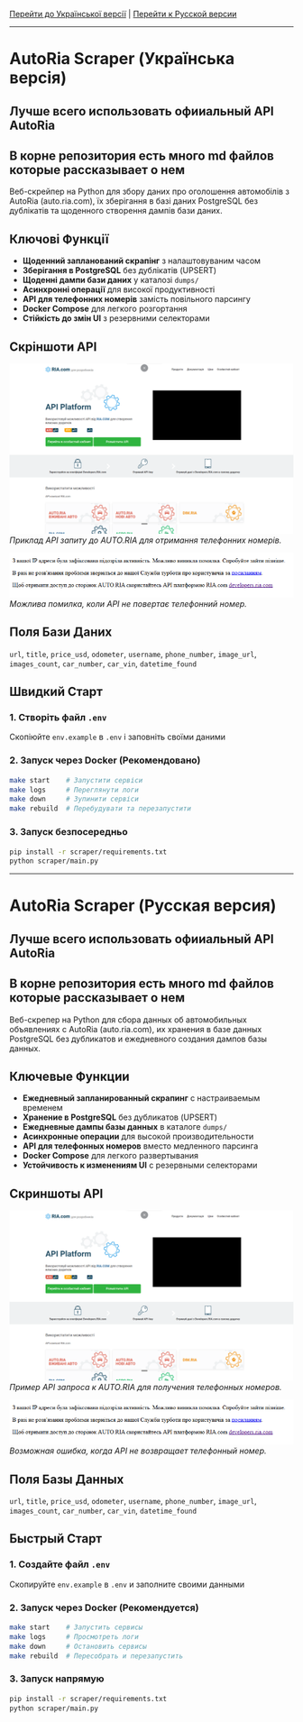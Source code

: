 [Перейти до Української версії](#ukrainian-version) | [Перейти к Русской версии](#russian-version)

---

<a name="ukrainian-version"></a>
# AutoRia Scraper (Українська версія)

## Лучше всего использовать офииальный API AutoRia
## В корне репозитория есть много md файлов которые рассказывает о нем

Веб-скрейпер на Python для збору даних про оголошення автомобілів з AutoRia (auto.ria.com), їх зберігання в базі даних PostgreSQL без дублікатів та щоденного створення дампів бази даних.

## Ключові Функції

- **Щоденний запланований скрапінг** з налаштовуваним часом
- **Зберігання в PostgreSQL** без дублікатів (UPSERT)
- **Щоденні дампи бази даних** у каталозі `dumps/`
- **Асинхронні операції** для високої продуктивності
- **API для телефонних номерів** замість повільного парсингу
- **Docker Compose** для легкого розгортання
- **Стійкість до змін UI** з резервними селекторами

<a name="api-screenshots"></a>
## Скріншоти API

![Приклад API запиту до AUTO.RIA (телефон)](git_images/ria_api.png)
_Приклад API запиту до AUTO.RIA для отримання телефонних номерів._

![Можлива помилка при отриманні телефону з API](git_images/probably_error_api.png)
_Можлива помилка, коли API не повертає телефонний номер._

## Поля Бази Даних

`url`, `title`, `price_usd`, `odometer`, `username`, `phone_number`, `image_url`, `images_count`, `car_number`, `car_vin`, `datetime_found`

## Швидкий Старт

### 1. Створіть файл `.env`

Скопіюйте `env.example` в `.env` і заповніть своїми даними

### 2. Запуск через Docker (Рекомендовано)

```bash
make start    # Запустити сервіси
make logs     # Переглянути логи
make down     # Зупинити сервіси
make rebuild  # Перебудувати та перезапустити
```

### 3. Запуск безпосередньо

```bash
pip install -r scraper/requirements.txt
python scraper/main.py
```

---

<a name="russian-version"></a>
# AutoRia Scraper (Русская версия)

## Лучше всего использовать офииальный API AutoRia
## В корне репозитория есть много md файлов которые рассказывает о нем

Веб-скрепер на Python для сбора данных об автомобильных объявлениях с AutoRia (auto.ria.com), их хранения в базе данных PostgreSQL без дубликатов и ежедневного создания дампов базы данных.

## Ключевые Функции

- **Ежедневный запланированный скрапинг** с настраиваемым временем
- **Хранение в PostgreSQL** без дубликатов (UPSERT)
- **Ежедневные дампы базы данных** в каталоге `dumps/`
- **Асинхронные операции** для высокой производительности
- **API для телефонных номеров** вместо медленного парсинга
- **Docker Compose** для легкого развертывания
- **Устойчивость к изменениям UI** с резервными селекторами

<a name="api-screenshots-ru"></a>
## Скриншоты API

![Пример API запроса к AUTO.RIA (телефон)](git_images/ria_api.png)
_Пример API запроса к AUTO.RIA для получения телефонных номеров._

![Возможная ошибка при получении телефона из API](git_images/probably_error_api.png)
_Возможная ошибка, когда API не возвращает телефонный номер._

## Поля Базы Данных

`url`, `title`, `price_usd`, `odometer`, `username`, `phone_number`, `image_url`, `images_count`, `car_number`, `car_vin`, `datetime_found`

## Быстрый Старт

### 1. Создайте файл `.env`

Скопируйте `env.example` в `.env` и заполните своими данными

### 2. Запуск через Docker (Рекомендуется)

```bash
make start    # Запустить сервисы
make logs     # Просмотреть логи
make down     # Остановить сервисы
make rebuild  # Пересобрать и перезапустить
```

### 3. Запуск напрямую

```bash
pip install -r scraper/requirements.txt
python scraper/main.py
``` 